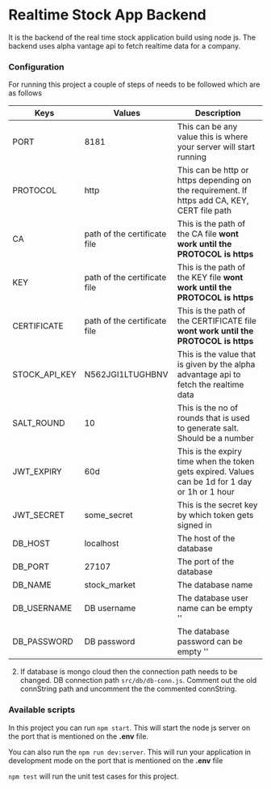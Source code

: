 # Realtime Stock App Backend
It is the backend of the real time stock application build using node js.
The backend uses alpha vantage api to fetch realtime data for a company.

### Configuration
For running this project a couple of steps of needs to be followed which are as follows


Keys          | Values        | Description   
------------- |-------------  | -------------
PORT          | 8181          | This can be any value this is where your server will start running
PROTOCOL     | http      |     This can be http or https depending on the requirement. If https add CA, KEY, CERT file path
CA | path of the certificate file      |    This is the path of the CA file **wont work until the PROTOCOL is https**   
KEY | path of the certificate file      |    This is the path of the KEY file **wont work until the PROTOCOL is https**  
CERTIFICATE | path of the certificate file      |    This is the path of the CERTIFICATE file **wont work until the PROTOCOL is https**  
STOCK_API_KEY | N562JGI1LTUGHBNV      | This is the value that is given by the alpha advantage api to fetch the realtime data 
SALT_ROUND | 10      | This is the no of rounds that is used to generate salt. Should be a number 
JWT_EXPIRY | 60d | This is the expiry time when the token gets expired. Values can be 1d for 1 day or 1h or 1 hour 
JWT_SECRET | some_secret      | This is the secret key by which token gets signed in 
DB_HOST | localhost      |   The host of the database
DB_PORT | 27107      |   The port of the database  
DB_NAME | stock_market      |   The database name  
DB_USERNAME | DB username      |  The database user name can be empty ''  
DB_PASSWORD | DB password     |   The database password can be empty ''  

2. If database is mongo cloud then the connection path needs to be changed. DB connection path `src/db/db-conn.js`. Comment out the old connString path and uncomment the the commented connString.

### Available scripts
In this project you can run `npm start`. This will start the node js server on the port that is mentioned on the **.env** file.

You can also run the `npm run dev:server`. This will run your application in development mode on the port that is mentioned on the **.env** file

`npm test` will run the unit test cases for this project.
